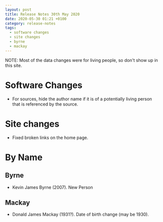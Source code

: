 ```yaml
---
layout: post
title: Release Notes 30th May 2020
date: 2020-05-30 01:21 +0100
category: release-notes
tags:
  - software changes
  - site changes
  - byrne
  - mackay
---
```


NOTE: Most of the data changes were for living people, so don't show up in this site.

# Software Changes

* For sources, hide the author name if it is of a potentially living person that is referenced by the source.

# Site changes

* Fixed broken links on the home page.

# By Name

## Byrne

* Kevin James Byrne (2007). New Person

## Mackay

* Donald James Mackay (1931?). Date of birth change (may be 1930).

